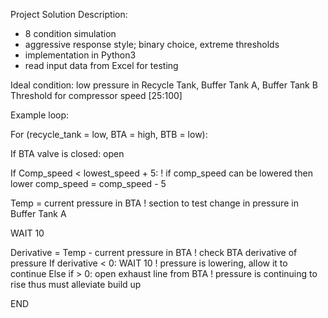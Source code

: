 Project Solution Description:
- 8 condition simulation
- aggressive response style; binary choice, extreme thresholds
- implementation in Python3
- read input data from Excel for testing

Ideal condition: low pressure in Recycle Tank, Buffer Tank A, Buffer Tank B
Threshold for compressor speed [25:100]

Example loop:

For (recycle_tank = low, BTA = high, BTB = low):
  
  If BTA valve is closed: open
  
  If Comp_speed < lowest_speed  + 5:  	! if comp_speed can be lowered then lower
    comp_speed = comp_speed - 5
    
  Temp = current pressure in BTA   ! section to test change in pressure in Buffer Tank A
  
  WAIT 10
  
  Derivative = Temp - current pressure in BTA   ! check BTA derivative of pressure
  If derivative < 0: WAIT 10 		! pressure is lowering, allow it to continue
  Else if > 0: open exhaust line from BTA 			! pressure is continuing to rise thus must alleviate build up

END
